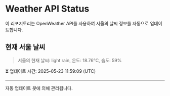 
# Weather API Status

이 리포지토리는 OpenWeather API를 사용하여 서울의 날씨 정보를 자동으로 업데이트합니다.

## 현재 서울 날씨
> 서울의 현재 날씨: light rain, 온도: 18.76°C, 습도: 59%

⏳ 업데이트 시간: 2025-05-23 11:59:09 (UTC)

---
자동 업데이트 봇에 의해 관리됩니다.
